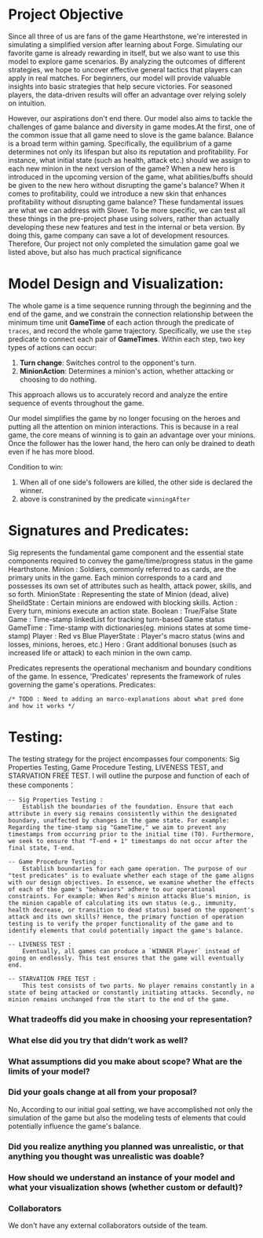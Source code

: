 # Project Objective

Since all three of us are fans of the game Hearthstone, we're interested in simulating a simplified version after learning about Forge. Simulating our favorite game is already rewarding in itself, but we also want to use this model to explore game scenarios. By analyzing the outcomes of different strategies, we hope to uncover effective general tactics that players can apply in real matches. For beginners, our model will provide valuable insights into basic strategies that help secure victories. For seasoned players, the data-driven results will offer an advantage over relying solely on intuition.

However, our aspirations don't end there. Our model also aims to tackle the challenges of game balance and diversity in game modes.At the first, one of the common issue that all game need to slove is the game balance. Balance is a broad term within gaming. Specifically, the equilibrium of a game determines not only its lifespan but also its reputation and profitability. For instance, what initial state (such as health, attack etc.) should we assign to each new minion in the next version of the game? When a new hero is introduced in the upcoming version of the game, what abilities/buffs should be given to the new hero without disrupting the game's balance? When it comes to profitability, could we introduce a new skin that enhances profitability without disrupting game balance? These fundamental issues are what we can address with Slover. To be more specific, we can test all these things in the pre-project phase using solvers, rather than actually developing these new features and test in the internal or beta version. By doing this, game company can save a lot of development resources. Therefore, Our project not only completed the simulation game goal we listed above, but also has much practical significance

# Model Design and Visualization:
The whole game is a time sequence running through the beginning and the end of the game, and we constrain the connection relationship between the minimum time unit **GameTime** of each action through the predicate of ``traces``, and record the whole game trajectory.  Specifically, we use the ``step`` predicate to connect each pair of **GameTimes**. Within each step, two key types of actions can occur:

1. **Turn change**: Switches control to the opponent's turn.
2. **MinionAction**: Determines a minion's action, whether attacking or choosing to do nothing.



This approach allows us to accurately record and analyze the entire sequence of events throughout the game.

Our model simplifies the game by no longer focusing on the heroes and putting all the attention on minion interactions. This is because in a real game, the core means of winning is to gain an advantage over your minions. Once the follower has the lower hand, the hero can only be drained to death even if he has more blood.

Condition to win: 
1. When all of one side's followers are killed, the other side is declared the winner. 
2. above is constranined by the predicate ``winningAfter``

# Signatures and Predicates:

Sig represents the fundamental game component and the essential state components required to convey the game/time/progress status in the game Hearthstone.
Minion :  Soldiers, commonly referred to as cards, are the primary units in the game. 
          Each minion corresponds to a card and possesses its own set of attributes such as health, 
          attack power, skills, and so forth.
MinionState : Representing the state of Minion (dead, alive)
SheildState : Certain minions are endowed with blocking skills.
Action : Every turn, minions execute an action state.
Boolean : True/False State
Game : Time-stamp linkedList for tracking turn-based Game status
GameTime : Time-stamp with dictionaries(eg. minions states at some time-stamp)
Player : Red vs Blue
PlayerState : Player's macro status (wins and losses, minions, heroes, etc.)
Hero : Grant additional bonuses (such as increased life or attack) to each minion in the own camp.


Predicates represents the operational mechanism and boundary conditions of the game. In essence, 'Predicates' represents the framework of rules governing the game's operations.
    Predicates: 

    /* TODO : Need to adding an marco-explanations about what pred done and how it works */

# Testing:
The testing strategy for the project encompasses four components: Sig Properties Testing, Game Procedure Testing, LIVENESS TEST, and STARVATION FREE TEST. I will outline the purpose and function of each of these components：

    -- Sig Properties Testing :
        Establish the boundaries of the foundation. Ensure that each attribute in every sig remains consistently within the designated boundary, unaffected by changes in the game state. For example: Regarding the time-stamp sig "GameTime," we aim to prevent any timestamps from occurring prior to the initial time (T0). Furthermore, we seek to ensure that "T-end + 1" timestamps do not occur after the final state, T-end. 

    -- Game Procedure Testing : 
        Establish boundaries for each game operation. The purpose of our "test predicates" is to evaluate whether each stage of the game aligns with our design objectives. In essence, we examine whether the effects of each of the game's "behaviors" adhere to our operational constraints. For example: When Red's minion attacks Blue's minion, is the minion capable of calculating its own status (e.g., immunity, health decrease, or transition to dead status) based on the opponent's attack and its own skills? Hence, the primary function of operation testing is to verify the proper functionality of the game and to identify elements that could potentially impact the game's balance.

    -- LIVENESS TEST :
        Eventually, all games can produce a `WINNER Player` instead of going on endlessly. This test ensures that the game will eventually end.
    
    -- STARVATION FREE TEST : 
        This test consists of two parts. No player remains constantly in a state of being attacked or constantly initiating attacks. Secondly, no minion remains unchanged from the start to the end of the game.



###  What tradeoffs did you make in choosing your representation? 

### What else did you try that didn’t work as well?

### What assumptions did you make about scope? What are the limits of your model?

### Did your goals change at all from your proposal?

No, According to our initial goal setting, we have accomplished not only the simulation of the 
game but also the modeling tests of elements that could potentially influence the game's balance.

### Did you realize anything you planned was unrealistic, or that anything you thought was unrealistic was doable?

### How should we understand an instance of your model and what your visualization shows (whether custom or default)?

### Collaborators
We don't have any external collaborators outside of the team.